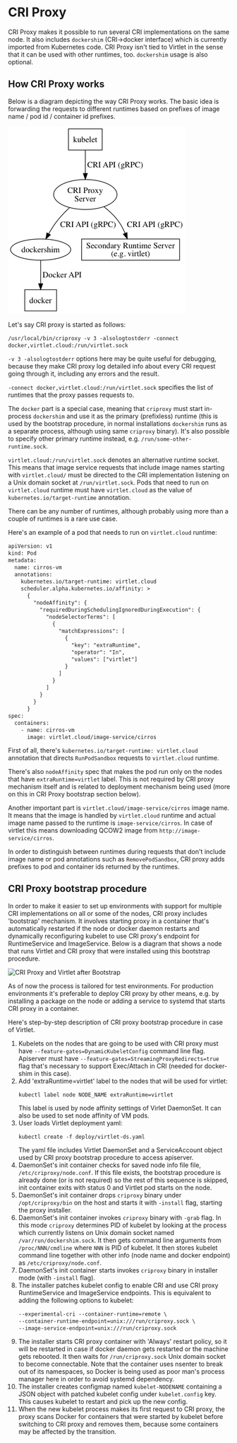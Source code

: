 # CRI Proxy

CRI Proxy makes it possible to run several CRI implementations on the
same node. It also includes `dockershim` (CRI->docker interface) which
is currently imported from Kubernetes code. CRI Proxy isn't tied to
Virtlet in the sense that it can be used with other runtimes,
too. `dockershim` usage is also optional.

## How CRI Proxy works

Below is a diagram depicting the way CRI Proxy works. The basic idea
is forwarding the requests to different runtimes based on prefixes of
image name / pod id / container id prefixes.

![CRI Request Path](criproxy.png)

Let's say CRI proxy is started as follows:
```
/usr/local/bin/criproxy -v 3 -alsologtostderr -connect docker,virtlet.cloud:/run/virtlet.sock
```

`-v 3 -alsologtostderr` options here may be quite useful for
debugging, because they make CRI proxy log detailed info about every
CRI request going through it, including any errors and the result.

`-connect docker,virtlet.cloud:/run/virtlet.sock` specifies the list of
runtimes that the proxy passes requests to.

The `docker` part is a special case, meaning that `criproxy` must
start in-process `dockershim` and use it as the primary (prefixless)
runtime (this is used by the bootstrap procedure, in normal
installations `dockershim` runs as a separate process, although using
same `criproxy` binary).  It's also possible to specify other primary
runtime instead, e.g. `/run/some-other-runtime.sock`.

`virtlet.cloud:/run/virtlet.sock` denotes an alternative runtime
socket. This means that image service requests that include image
names starting with `virtlet.cloud/` must be directed to the CRI
implementation listening on a Unix domain socket at
`/run/virtlet.sock`. Pods that need to run on `virtlet.cloud` runtime must
have `virtlet.cloud` as the value of `kubernetes.io/target-runtime`
annotation.

There can be any number of runtimes, although probably using more than
a couple of runtimes is a rare use case.

Here's an example of a pod that needs to run on `virtlet.cloud` runtime:
```
apiVersion: v1
kind: Pod
metadata:
  name: cirros-vm
  annotations:
    kubernetes.io/target-runtime: virtlet.cloud
    scheduler.alpha.kubernetes.io/affinity: >
      {
        "nodeAffinity": {
          "requiredDuringSchedulingIgnoredDuringExecution": {
            "nodeSelectorTerms": [
              {
                "matchExpressions": [
                  {
                    "key": "extraRuntime",
                    "operator": "In",
                    "values": ["virtlet"]
                  }
                ]
              }
            ]
          }
        }
      }
spec:
  containers:
    - name: cirros-vm
      image: virtlet.cloud/image-service/cirros
```

First of all, there's `kubernetes.io/target-runtime: virtlet.cloud`
annotation that directs `RunPodSandbox` requests to `virtlet.cloud` runtime.

There's also `nodeAffinity` spec that makes the pod run only on the
nodes that have `extraRuntime=virtlet` label. This is not required
by CRI proxy mechanism itself and is related to deployment mechanism
being used (more on this in CRI Proxy bootstrap section below).

Another important part is `virtlet.cloud/image-service/cirros` image name.
It means that the image is handled by `virtlet.cloud` runtime and actual
image name passed to the runtime is `image-service/cirros`. In case of
virtlet this means downloading QCOW2 image from
`http://image-service/cirros`.

In order to distinguish between runtimes during requests that don't
include image name or pod annotations such as `RemovePodSandbox`, CRI
proxy adds prefixes to pod and container ids returned by the runtimes.

## CRI Proxy bootstrap procedure

In order to make it easier to set up environments with support for
multiple CRI implementations on all or some of the nodes, CRI proxy
includes 'bootstrap' mechanism. It involves starting proxy in a
container that's automatically restarted if the node or docker daemon
restarts and dynamically reconfiguring kubelet to use CRI proxy's
endpoint for RuntimeService and ImageService. Below is a diagram that
shows a node that runs Virtlet and CRI proxy that were installed using
this bootstrap procedure.

![CRI Proxy and Virtlet after Bootstrap](bootstrap.png)

As of now the process is tailored for test environments. For
production environments it's preferable to deploy CRI proxy by other
means, e.g. by installing a package on the node or adding
a service to systemd that starts CRI proxy in a container.

Here's step-by-step description of CRI proxy bootstrap procedure
in case of Virtlet.

1. Kubelets on the nodes that are going to be used with CRI proxy
   must have `--feature-gates=DynamicKubeletConfig` command line flag.
   Apiserver must have `--feature-gates=StreamingProxyRedirects=true`
   flag that's necessary to support Exec/Attach in CRI (needed for
   docker-shim in this case).
2. Add 'extraRuntime=virtlet' label to the nodes that will be used for virtlet:
   ```
   kubectl label node NODE_NAME extraRuntime=virtlet
   ```
   This label is used by node affinity settings of Virlet DaemonSet.
   It can also be used to set node affinity of VM pods.
3. User loads Virtlet deployment yaml:
   ```
   kubectl create -f deploy/virtlet-ds.yaml
   ```
   The yaml file includes Virtlet DaemonSet and a ServiceAccount object used by
   CRI proxy bootstrap procedure to access apiserver.
4. DaemonSet's init container checks for saved node info file file,
   `/etc/criproxy/node.conf`. If this file exists, the bootstrap
   procedure is already done (or is not required) so the rest of this
   sequence is skipped, init container exits with status 0 and Virtlet
   pod starts on the node.
5. DaemonSet's init container drops `criproxy` binary under
   `/opt/criproxy/bin` on the host and starts it with `-install` flag,
   starting the proxy installer.
6. DaemonSet's init container invokes `criproxy` binary with `-grab`
   flag. In this mode `criproxy` determines PID of kubelet by looking
   at the process which currently listens on Unix domain socket named
   `/var/run/dockershim.sock`. It then gets command line arguments
   from `/proc/NNN/cmdline` where `NNN` is PID of kubelet. It then
   stores kubelet command line together with other info (node name and
   docker endpoint) as `/etc/criproxy/node.conf`.
7. DaemonSet's init container starts invokes `criproxy` binary in
   installer mode (with `-install` flag).
8. The installer patches kubelet config to enable CRI and use CRI proxy
   RuntimeService and ImageService endpoints. This is equivalent to
   adding the following options to kubelet:
   ```
   --experimental-cri --container-runtime=remote \
   --container-runtime-endpoint=unix:///run/criproxy.sock \
   --image-service-endpoint=unix:///run/criproxy.sock
   ```
9. The installer starts CRI proxy container with 'Always' restart
   policy, so it will be restarted in case if docker daemon gets
   restarted or the machine gets rebooted. It then waits for
   `/run/criproxy.sock` Unix domain socket to become connectable.
   Note that the container uses nsenter to break out of
   its namespaces, so Docker is being used as poor man's
   process manager here in order to avoid systemd dependency.
10. The installer creates configmap named `kubelet-NODENAME` containing
    a JSON object with patched kubelet config under `kubelet.config`
    key. This causes kubelet to restart and pick up the new config.
11. When the new kubelet process makes its first request to CRI proxy,
    the proxy scans Docker for containers that were started by kubelet
    before switching to CRI proxy and removes them, because some
    containers may be affected by the transition.
